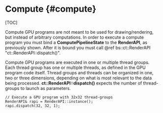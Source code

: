 Compute			{#compute}
===============
[TOC]

Compute GPU programs are not meant to be used for drawing/rendering, but instead of arbitrary computations. In order to execute a compute program you must bind a **ComputePipelineState** to the **RenderAPI**, as previously shown. After it is bound you must call @ref bs::ct::RenderAPI "ct::RenderAPI::dispatch()".

Compute GPU programs are executed in one or multiple thread groups. Each thread group has one or multiple threads, as defined in the GPU program code itself. Thread groups and threads can be organized in one, two or three dimensions, depending on what is most relevant to the data being processed. **ct::RenderAPI::dispatch()** expects the number of thread-groups to launch as parameters.

~~~~~~~~~~~~~{.cpp}
// Execute a GPU program with 32x32 thread-groups
RenderAPI& rapi = RenderAPI::instance();
rapi.dispatch(32, 32, 1);
~~~~~~~~~~~~~